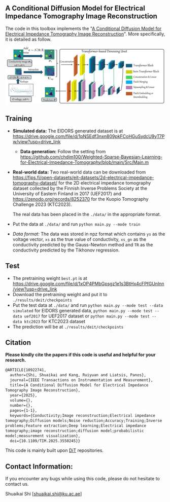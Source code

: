 ## A Conditional Diffusion Model for Electrical Impedance Tomography Image Reconstruction  
The code in this toolbox implements the "[A Conditional Diffusion Model for Electrical Impedance Tomography Image Reconstruction]([https://arxiv.org/abs/2412.16979](https://ieeexplore.ieee.org/document/10922741))". More specifically, it is detailed as follow.

![](./net.jpg)



## Training

- **Simulated data:** The EIDORS generated dataset is at https://drive.google.com/file/d/1pNSEdf3nxn809pkFCoHGuSydcU9yT7Pw/view?usp=drive_link

  - **Data generation:** Follow the setting from https://github.com/chdim100/Weighted-Sparse-Bayesian-Learning-for-Electrical-Impedance-Tomography/blob/main/Src/Main.m

- **Real-world data:** Two real-world data can be downloaded from https://fips.fi/open-datasets/eit-datasets/2d-electrical-impedance-tomography-dataset/ for the 2D electrical impedance tomography dataset collected by the Finnish Inverse Problems Society at the University of Eastern Finland in 2017 (UEF2017) and https://zenodo.org/records/8252370 for the Kuopio Tomography Challenge 2023 (KTC2023).

  The real data has been placed in the `./data/` in the appropriate format.

- Put the data at `./data/` and run `python main.py --mode train`

- **Data format*:* The data was stored in npz format which contains `ys` as the voltage vector, `xs` as the true value of conductivity, `xs_gn` as the conductivity predicted by the Gauss-Newton method and `TR` as the conductivity predicted by the Tikhonov regression.

## Test

- The pretraining weight `best.pt` is at https://drive.google.com/file/d/1xOP4PMbGpsgz1e1s3BtHx4cFPfGUnlnn/view?usp=drive_link
- Download the pretraining weight and put it to `./results/deit/checkpoints`
- Put the test data at `./data/`  and run `python main.py --mode test --data simulated` for EIDORS generated data, `python main.py --mode test --data uef2017` for UEF2017 dataset or `python main.py --mode test --data ktc2023`  for KTC2023 dataset
- The prediction will be at  `./results/deit/checkpoints`

## Citation

**Please kindly cite the papers if this code is useful and helpful for your research.**
```
@ARTICLE{10922741,
  author={Shi, Shuaikai and Kang, Ruiyuan and Liatsis, Panos},
  journal={IEEE Transactions on Instrumentation and Measurement}, 
  title={A Conditional Diffusion Model for Electrical Impedance Tomography Image Reconstruction}, 
  year={2025},
  volume={},
  number={},
  pages={1-1},
  keywords={Conductivity;Image reconstruction;Electrical impedance tomography;Diffusion models;Noise reduction;Accuracy;Training;Inverse problems;Feature extraction;Deep learning;Electrical impedance tomography;image reconstruction;diffusion model;probabilistic model;measurement visualization},
  doi={10.1109/TIM.2025.3550245}}

```


This code is mainly built upon [DiT](https://github.com/facebookresearch/DiT) repositories.

## Contact Information:

If you encounter any bugs while using this code, please do not hesitate to contact us.



Shuaikai Shi [shuaikai.shi@ku.ac.ae] 










